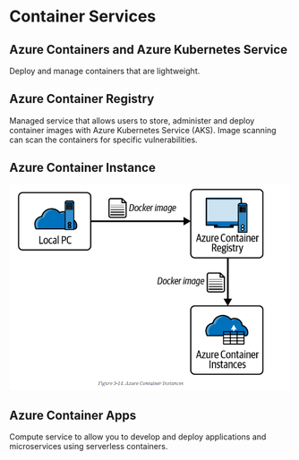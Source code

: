 # Container Services

## Azure Containers and Azure Kubernetes Service

Deploy and manage containers that are lightweight.

## Azure Container Registry

Managed service that allows users to store, administer and deploy container images with Azure Kubernetes Service (AKS). Image scanning can scan the containers for specific vulnerabilities.

## Azure Container Instance

![Azure Container Instance](./images/azure_container_instance.png)

## Azure Container Apps

Compute service to allow you to develop and deploy applications and microservices using serverless containers.